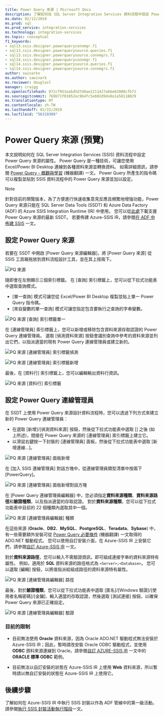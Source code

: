 ```yaml
---
title: Power Query 來源 | Microsoft Docs
description: 了解如何在 SQL Server Integration Services 資料流程中設定 Power Query 來源
ms.date: 02/12/2019
ms.prod: sql
ms.prod_service: integration-services
ms.technology: integration-services
ms.topic: conceptual
f1_keywords:
- sql13.ssis.designer.powerqueryconnmgr.f1
- sql13.ssis.designer.powerquerysource.queries.f1
- sql13.ssis.designer.powerquerysource.connmgrs.f1
- sql14.ssis.designer.powerqueryconnmgr.f1
- sql14.ssis.designer.powerquerysource.queries.f1
- sql14.ssis.designer.powerquerysource.connmgrs.f1
author: swinarko
ms.author: sawinark
ms.reviewer: douglasl
manager: craigg
ms.openlocfilehash: 072cf951eabd5d7d0ae2211427a66e63900cfb72
ms.sourcegitcommit: 769b71f01052ec9b4fc5eb02d9da9a1a58118029
ms.translationtype: HT
ms.contentlocale: zh-TW
ms.lasthandoff: 02/15/2019
ms.locfileid: "56319309"
---
```

# <a name="power-query-source-preview"></a>Power Query 來源 (預覽)

本文說明如何在 SQL Server Integration Services (SSIS) 資料流程中設定 Power Query 來源的屬性。 Power Query 是一種技術，可讓您使用 Excel/Power BI Desktop 連線到各種資料來源並轉換資料。 如需詳細資訊，請參閱 [Power Query - 概觀與學習](https://support.office.com/article/power-query-overview-and-learning-ed614c81-4b00-4291-bd3a-55d80767f81d) \(機器翻譯\) 一文。 Power Query 所產生的指令碼可以複製並貼到 SSIS 資料流程中的 Power Query 來源並加以設定。
  
> [!NOTE]
> 針對目前的預覽版本，為了方便進行快速收集意見反應且頻繁地增強功能，Power Query 來源只能在 SQL Server Data Tools (SSDT) 和 Azure Data Factory (ADF) 的 Azure SSIS Integration Runtime (IR) 中使用。 您可以從[此處](https://docs.microsoft.com/sql/ssdt/download-sql-server-data-tools-ssdt?view=sql-server-2017)下載支援 Power Query 來源的最新 SSDT。 若要佈建 Azure-SSIS IR，請參閱[在 ADF 中佈建 SSIS](https://docs.microsoft.com/azure/data-factory/tutorial-deploy-ssis-packages-azure) 一文。

## <a name="configure-the-power-query-source"></a>設定 Power Query 來源

若要在 SSDT 中開啟 [Power Query 來源編輯器]，將 [Power Query 來源] 從 SSIS 工具箱拖放到資料流程設計工具，並在其上按兩下。  

![PQ 來源](media/power-query-source/pq-source.png)

隨即會在左側顯示三個索引標籤。 在 [查詢] 索引標籤上，您可以從下拉式功能表中選取查詢模式。
-   [單一查詢] 模式可讓您從 Excel/Power BI Desktop 複製並貼上單一 Power Query 指令碼。
-   [來自變數的單一查詢] 模式可讓您指定包含要執行之查詢的字串變數。

![PQ 來源 [查詢] 索引標籤單一](media/power-query-source/pq-source-queries-tab-single.png)

在 [連線管理員] 索引標籤上，您可以新增或移除包含資料來源存取認證的 Power Query 連線管理員。 選取 [偵測資料來源] 按鈕會識別查詢中參考的資料來源並列出它們，以指派適當的現有 Power Query 連線管理員或建立新的。

![PQ 來源 [連線管理員] 索引標籤偵測](media/power-query-source/pq-source-connection-managers-tab-detect.png)

![PQ 來源 [連線管理員] 索引標籤新增](media/power-query-source/pq-source-connection-managers-tab-add.png)

最後，在 [資料行] 索引標籤上，您可以編輯輸出資料行資訊。

![PQ 來源 [資料行] 索引標籤](media/power-query-source/pq-source-columns-tab.png)

## <a name="configure-the-power-query-connection-manager"></a>設定 Power Query 連線管理員

在 SSDT 上使用 Power Query 來源設計資料流程時，您可以透過下列方式來建立新的 Power Query 連線管理員：
- 在選取 [新增]/[偵測資料來源] 按鈕，然後從下拉式功能表中選取 [<New connection...>] 之後 (如上所述)，間接在 Power Query 來源的 [連線管理員] 索引標籤上建立它。
- 以滑鼠右鍵按一下封裝的 [連線管理員] 面板，然後從下拉式功能表中選取 [新增連線...]。

![PQ 來源 [連線管理員] 面板新增](media/power-query-source/pq-source-connection-managers-panel-add.png)

在 [加入 SSIS 連線管理員] 對話方塊中，從連線管理員類型清單中按兩下 [PowerQuery]。

![PQ 來源 [連線管理員] 面板新增對話方塊](media/power-query-source/pq-source-connection-managers-panel-add-dialog.png)

在 [Power Query 連線管理員編輯器] 中，您必須指定**資料來源種類**、**資料來源路徑**和**驗證種類**，以及指派適當的存取認證。 對於**資料來源種類**，您可以從下拉式功能表中目前的 22 個種類內選取其中一個。

![PQ 來源 [連線管理員編輯器] 種類](media/power-query-source/pq-source-connection-manager-editor-kind.png)

在這些來源 (**Oracle**、**DB2**、**MySQL**、**PostgreSQL**、**Teradata**、**Sybase**) 中，有一些需要額外安裝可從 [Power Query 必要條件](https://support.office.com/article/data-source-prerequisites-power-query-6062cf52-c764-45d0-a1c6-fbf8fc05b05a) \(機器翻譯\) 一文取得的 ADO.NET 驅動程式。 您可以使用自訂安裝介面，在 Azure-SSIS IR 上安裝它們，請參閱[自訂 Azure-SSIS IR](https://docs.microsoft.com/azure/data-factory/how-to-configure-azure-ssis-ir-custom-setup) 一文。

對於**資料來源路徑**，您可以輸入不需驗證資訊，即可組成連接字串的資料來源特有屬性。 例如，適用於 **SQL** 資料來源的路徑格式為 `<Server>;<Database>`。 您可以選取 [編輯] 按鈕，以將值指派給組成路徑的資料來源特有屬性。

![PQ 來源 [連線管理員編輯器] 路徑](media/power-query-source/pq-source-connection-manager-editor-path.png)

最後，對於**驗證種類**，您可以從下拉式功能表中選取 [匿名]/[Windows 驗證]/[使用者名稱密碼]/[金鑰]、輸入適當的存取認證，然後選取 [測試連接] 按鈕，以確保 Power Query 來源已正確設定。

![PQ 來源 [連線管理員編輯器] 驗證](media/power-query-source/pq-source-connection-manager-editor-authentication.png)

### <a name="current-limitations"></a>目前的限制

-   目前無法使用 **Oracle** 資料來源，因為 Oracle ADO.NET 驅動程式無法安裝於 Azure-SSIS IR；因此，暫時請改安裝 Oracle ODBC 驅動程式，並使用 **ODBC** 資料來源連線到 Oracle，請參閱[自訂 AZURE-SSIS IR](https://docs.microsoft.com/azure/data-factory/how-to-configure-azure-ssis-ir-custom-setup) 一文中的 **ORACLE 標準 ODBC** 範例。

-   目前無法以自訂安裝的狀態在 Azure-SSIS IR 上使用 **Web** 資料來源，所以暫時請以無自訂安裝的狀態在 Azure-SSIS IR 上使用它。

## <a name="next-steps"></a>後續步驟
了解如何在 Azure-SSIS IR 中執行 SSIS 封裝以作為 ADF 管線中的第一級活動。 請參閱[執行 SSIS 封裝活動執行階段](https://docs.microsoft.com/azure/data-factory/how-to-invoke-ssis-package-ssis-activity)一文。
